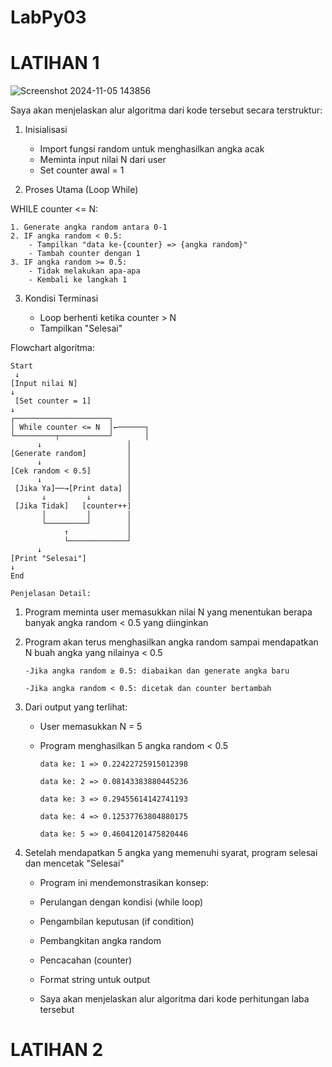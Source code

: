 # LabPy03

# LATIHAN 1
![Screenshot 2024-11-05 143856](https://github.com/user-attachments/assets/1c1b120b-818d-4506-bb0e-e1106fe46618)

Saya akan menjelaskan alur algoritma dari kode tersebut secara terstruktur:

1. Inisialisasi

     - Import fungsi random untuk menghasilkan angka acak
     - Meminta input nilai N dari user
      - Set counter awal = 1
  
2. Proses Utama (Loop While)

WHILE counter <= N:

    1. Generate angka random antara 0-1
    2. IF angka random < 0.5:
        - Tampilkan "data ke-{counter} => {angka random}"
        - Tambah counter dengan 1
    3. IF angka random >= 0.5:
        - Tidak melakukan apa-apa
        - Kembali ke langkah 1

3. Kondisi Terminasi

   - Loop berhenti ketika counter > N
   - Tampilkan "Selesai"

Flowchart algoritma:

    Start
     ↓
    [Input nilai N]
    ↓
     [Set counter = 1]
    ↓
    ┌─────────────────────┐
    │ While counter <= N  │←──────┐
    └─────────┬───────────┘       │
          ↓                   │
    [Generate random]         │
          ↓                   │
    [Cek random < 0.5]        │
          ↓                   │
     [Jika Ya]──→[Print data] │
           ↓         ↓        │
     [Jika Tidak]   [counter++]
           │         │        │
           └─────────┘        │
                ↑             │
                └─────────────┘
          ↓
    [Print "Selesai"]
    ↓
    End

    Penjelasan Detail:

1. Program meminta user memasukkan nilai N yang menentukan berapa banyak angka random < 0.5 yang diinginkan

2. Program akan terus menghasilkan angka random sampai mendapatkan N buah angka yang nilainya < 0.5
   
       -Jika angka random ≥ 0.5: diabaikan dan generate angka baru
   
       -Jika angka random < 0.5: dicetak dan counter bertambah
  
3.  Dari output yang terlihat:
   
    - User memasukkan N = 5
    - Program menghasilkan 5 angka random < 0.5
    
          data ke: 1 => 0.22422725915012398
      
          data ke: 2 => 0.08143383880445236
      
          data ke: 3 => 0.29455614142741193
      
          data ke: 4 => 0.12537763804880175
      
          data ke: 5 => 0.46041201475820446

4. Setelah mendapatkan 5 angka yang memenuhi syarat, program selesai dan mencetak "Selesai"

   - Program ini mendemonstrasikan konsep:

   - Perulangan dengan kondisi (while loop)

   - Pengambilan keputusan (if condition)

   - Pembangkitan angka random

   - Pencacahan (counter)

   - Format string untuk output

   - Saya akan menjelaskan alur algoritma dari kode perhitungan laba tersebut
  
# LATIHAN 2

